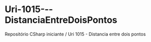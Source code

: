 # Uri-1015---DistanciaEntreDoisPontos
Repositório CSharp iniciante / Uri 1015 - Distancia entre dois pontos
